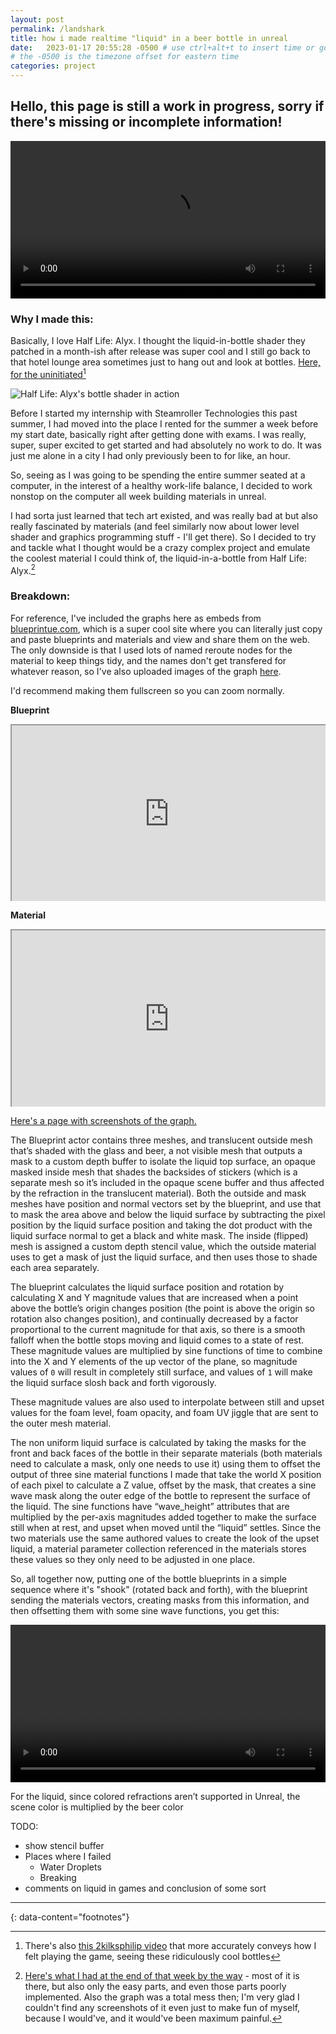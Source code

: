 ```yaml
---
layout: post
permalink: /landshark
title: how i made realtime "liquid" in a beer bottle in unreal
date:   2023-01-17 20:55:28 -0500 # use ctrl+alt+t to insert time or go to command palette
# the -0500 is the timezone offset for eastern time
categories: project
---
```


<style>
.EmbedWrapper {
    position: relative;
    padding-bottom: 56.25%; /* 16:9 */
    height: 0;
    overflow: hidden;
}
.EmbedWrapper iframe {
    position: absolute;
    top: 0;
    left: 0;
    width: 100%;
    height: 100%;
}
</style>

## Hello, this page is still a work in progress, sorry if there's missing or incomplete information!


 <video width="100%" controls autoplay loop>
  <source src="https://raw.githubusercontent.com/BillyJoelsNightmareExplosion/BillyJoelsNightmareExplosion.github.io/master/_files/photos/landshark/good_take_loop.mp4" type="video/mp4">
  Your browser does not support the video tag.
</video> 

### Why I made this:

Basically, I love Half Life: Alyx. I thought the liquid-in-bottle shader they patched in a month-ish after release was super cool and I still go back to that hotel lounge area sometimes just to hang out and look at bottles. [Here, for the uninitiated](https://youtu.be/9XWxsJKpYYI?t=163)[^1]

<img src="https://cdn.vox-cdn.com/thumbor/wOs1AdQcP0Rft3t5ppjruWPZn0s=/0x0:1322x910/1200x800/filters:focal(556x350:766x560)/cdn.vox-cdn.com/uploads/chorus_image/image/66862838/half_life_alyx_booze.0.jpg" alt="Half Life: Alyx's bottle shader in action">

Before I started my internship with Steamroller Technologies this past summer, I had moved into the place I rented for the summer a week before my start date, basically right after getting done with exams. I was really, super, super excited to get started and had absolutely no work to do. It was just me alone in a city I had only previously been to for like, an hour. 

So, seeing as I was going to be spending the entire summer seated at a computer, in the interest of a healthy work-life balance, I decided to work nonstop on the computer all week building materials in unreal. 

I had sorta just learned that tech art existed, and was really bad at but also really fascinated by materials (and feel similarly now about lower level shader and graphics programming stuff - I'll get there). So I decided to try and tackle what I thought would be a crazy complex project and emulate the coolest material I could think of, the liquid-in-a-bottle from Half Life: Alyx.[^2]


### Breakdown:

For reference, I've included the graphs here as embeds from [blueprintue.com](https://blueprintue.com/), which is a super cool site where you can literally just copy and paste blueprints and materials and view and share them on the web. The only downside is that I used lots of named reroute nodes for the material to keep things tidy, and the names don't get transfered for whatever reason, so I've also uploaded images of the graph [here](/landshark_mat_images).

I'd recommend making them fullscreen so you can zoom normally.

**Blueprint**

<div class="EmbedWrapper">
<iframe src="https://blueprintue.com/render/fy577lgl/" scrolling="no" allowfullscreen></iframe>
</div>

 **Material**

<div class="EmbedWrapper">
<iframe src="https://blueprintue.com/render/iznmevvd/" scrolling="no" allowfullscreen></iframe>
</div>

[Here's a page with screenshots of the graph.](/landshark_mat_images)

The Blueprint actor contains three meshes, and translucent outside mesh that’s shaded with the glass and beer, a not visible mesh that outputs a mask to a custom depth buffer to isolate the liquid top surface, an opaque masked inside mesh that shades the backsides of stickers (which is a separate mesh so it’s included in the opaque scene buffer and thus affected by the refraction in the translucent material). Both the outside and mask meshes have position and normal vectors set by the blueprint, and use that to mask the area above and below the liquid surface by subtracting the pixel position by the liquid surface position and taking the dot product with the liquid surface normal to get a black and white mask. The inside (flipped) mesh is assigned a custom depth stencil value, which the outside material uses to get a mask of just the liquid surface, and then uses those to shade each area separately.

The blueprint calculates the liquid surface position and rotation by calculating X and Y magnitude values that are increased when a point above the bottle’s origin changes position (the point is above the origin so rotation also changes position), and continually decreased by a factor proportional to the current magnitude for that axis, so there is a smooth falloff when the bottle stops moving and liquid comes to a state of rest. These magnitude values are multiplied by sine functions of time to combine into the X and Y elements of the up vector of the plane, so magnitude values of `0` will result in completely still surface, and values of `1` will make the liquid surface slosh back and forth vigorously.

These magnitude values are also used to interpolate between still and upset values for the foam level, foam opacity, and foam UV jiggle that are sent to the outer mesh material.

The non uniform liquid surface is calculated by taking the masks for the front and back faces of the bottle in their separate materials (both materials need to calculate a mask, only one needs to use it) using them to offset the output of three sine material functions I made that take the world X position of each pixel to calculate a Z value, offset by the mask, that creates a sine wave mask along the outer edge of the bottle to represent the surface of the liquid. The sine functions have “wave_height” attributes that are multiplied by the per-axis magnitudes added together to make the surface still when at rest, and upset when moved until the “liquid” settles. Since the two materials use the same authored values to create the look of the upset liquid, a material parameter collection referenced in the materials stores these values so they only need to be adjusted in one place.

So, all together now, putting one of the bottle blueprints in a simple sequence where it's "shook" (rotated back and forth), with the blueprint sending the materials vectors, creating masks from this information, and then offsetting them with some sine wave functions, you get this:

 <video width="100%" controls autoplay loop>
  <source src="https://raw.githubusercontent.com/BillyJoelsNightmareExplosion/BillyJoelsNightmareExplosion.github.io/master/_files/photos/landshark/masks.mov" type="video/mp4">
  Your browser does not support the video tag.
</video> 


For the liquid, since colored refractions aren’t supported in Unreal, the scene color is multiplied by the beer color

TODO:

- show stencil buffer
- Places where I failed
  - Water Droplets
  - Breaking
- comments on liquid in games and conclusion of some sort

---
{: data-content="footnotes"}

[^1]: There's also [this 2kilksphilip video](https://www.youtube.com/watch?v=8kQW2jFPYZo) that more accurately conveys how I felt playing the game, seeing these ridiculously cool bottles

[^2]: [Here's what I had at the end of that week by the way](https://www.youtube.com/watch?v=0S25k2flpcw) - most of it is there, but also only the easy parts, and even those parts poorly implemented. Also the graph was a total mess then; I'm very glad I couldn't find any screenshots of it even just to make fun of myself, because I would've, and it would've been maximum painful.
